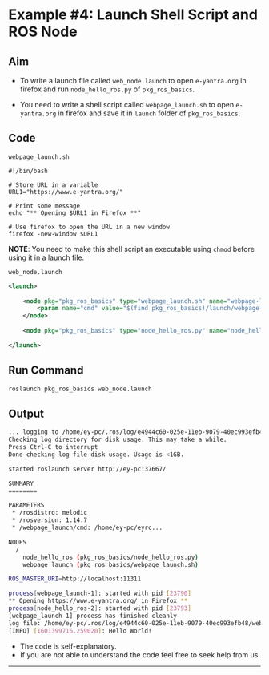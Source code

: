 # Example #4: Launch Shell Script and ROS Node

## Aim

- To write a launch file called `web_node.launch` to open `e-yantra.org` in firefox and run `node_hello_ros.py` of `pkg_ros_basics`.

- You need to write a shell script called `webpage_launch.sh` to open `e-yantra.org` in firefox and save it in `launch` folder of `pkg_ros_basics`.

## Code

`webpage_launch.sh`
```shell
#!/bin/bash

# Store URL in a variable
URL1="https://www.e-yantra.org/"

# Print some message
echo "** Opening $URL1 in Firefox **"

# Use firefox to open the URL in a new window
firefox -new-window $URL1 
```

**NOTE**: You need to make this shell script an executable using `chmod` before using it in a launch file.

`web_node.launch`
```xml
<launch>
    
    <node pkg="pkg_ros_basics" type="webpage_launch.sh" name="webpage-launch" output="screen">
        <param name="cmd" value="$(find pkg_ros_basics)/launch/webpage-launch.sh"/>
    </node>
        
    <node pkg="pkg_ros_basics" type="node_hello_ros.py" name="node_hello_ros" output="screen"/>

</launch>
```

## Run Command
```bash
roslaunch pkg_ros_basics web_node.launch
```

## Output
```bash
... logging to /home/ey-pc/.ros/log/e4944c60-025e-11eb-9079-40ec993efb48/roslaunch-ey-pc-23774.log
Checking log directory for disk usage. This may take a while.
Press Ctrl-C to interrupt
Done checking log file disk usage. Usage is <1GB.

started roslaunch server http://ey-pc:37667/

SUMMARY
========

PARAMETERS
 * /rosdistro: melodic
 * /rosversion: 1.14.7
 * /webpage_launch/cmd: /home/ey-pc/eyrc...

NODES
  /
    node_hello_ros (pkg_ros_basics/node_hello_ros.py)
    webpage_launch (pkg_ros_basics/webpage_launch.sh)

ROS_MASTER_URI=http://localhost:11311

process[webpage_launch-1]: started with pid [23790]
** Opening https://www.e-yantra.org/ in Firefox **
process[node_hello_ros-2]: started with pid [23793]
[webpage_launch-1] process has finished cleanly
log file: /home/ey-pc/.ros/log/e4944c60-025e-11eb-9079-40ec993efb48/webpage_launch-1*.log
[INFO] [1601399716.259020]: Hello World!
```

- The code is self-explanatory.
- If you are not able to understand the code feel free to seek help from us.
---
